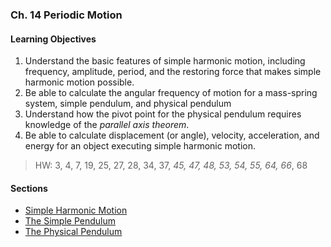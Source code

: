 ### Ch. 14 Periodic Motion

#### Learning Objectives
1. Understand the basic features of simple harmonic motion, including frequency, amplitude, period, and the restoring force that makes simple harmonic motion possible.
2. Be able to calculate the angular frequency of motion for a mass-spring system, simple pendulum, and physical pendulum
3. Understand how the pivot point for the physical pendulum requires knowledge of the _parallel axis theorem_.
4. Be able to calculate displacement (or angle), velocity, acceleration, and energy for an object executing simple harmonic motion.

> HW: 3, 4, 7, 19, 25, 27, 28, 34, 37, _45, 47, 48, 53, 54, 55, 64, 66_, 68

#### Sections
+ [Simple Harmonic Motion](/phys208a/topics/1402_simple_harmonic_motion.html)
+ [The Simple Pendulum](/phys208a/topics/1405_the_simple_pendulum.html)
+ [The Physical Pendulum](/phys208a/topics/1406_physical_pendulum.html)
